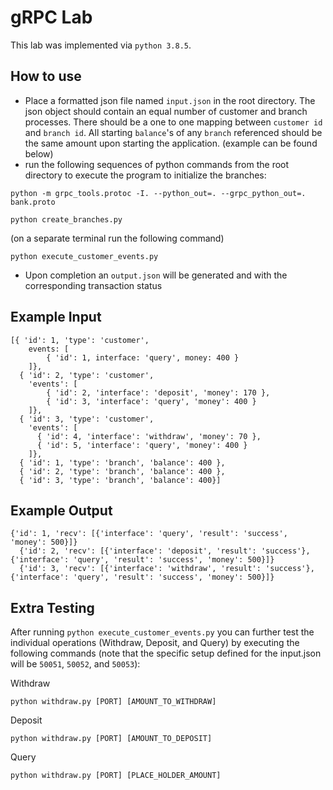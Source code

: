 # gRPC Lab

This lab was implemented via `python 3.8.5`. 

## How to use
- Place a formatted json file named `input.json` in the root directory. The json object should contain an equal number of customer and branch processes. There should be a one to one mapping between `customer id` and `branch id`. All starting `balance`'s of any `branch` referenced should be the same amount upon starting the application. (example can be found below)
- run the following sequences of python commands from the root directory to execute the program to initialize the branches:
```
python -m grpc_tools.protoc -I. --python_out=. --grpc_python_out=. bank.proto

python create_branches.py
```
(on a separate terminal run the following command)
```
python execute_customer_events.py
```
- Upon completion an `output.json` will be generated and with the corresponding transaction status

## Example Input
```
[{ 'id': 1, 'type': 'customer',
    events: [
        { 'id': 1, interface: 'query', money: 400 }
    ]},
  { 'id': 2, 'type': 'customer',
    'events': [
        { 'id': 2, 'interface': 'deposit', 'money': 170 },
        { 'id': 3, 'interface': 'query', 'money': 400 }
    ]},
  { 'id': 3, 'type': 'customer',
    'events': [
      { 'id': 4, 'interface': 'withdraw', 'money': 70 },
      { 'id': 5, 'interface': 'query', 'money': 400 }
    ]},
  { 'id': 1, 'type': 'branch', 'balance': 400 },
  { 'id': 2, 'type': 'branch', 'balance': 400 },
  { 'id': 3, 'type': 'branch', 'balance': 400}]
```

## Example Output
```
{'id': 1, 'recv': [{'interface': 'query', 'result': 'success', 'money': 500}]}
  {'id': 2, 'recv': [{'interface': 'deposit', 'result': 'success'}, {'interface': 'query', 'result': 'success', 'money': 500}]}
  {'id': 3, 'recv': [{'interface': 'withdraw', 'result': 'success'}, {'interface': 'query', 'result': 'success', 'money': 500}]}
```

## Extra Testing

After running `python execute_customer_events.py` you can further test the individual operations (Withdraw, Deposit, and Query) by executing the following commands (note that the specific setup defined for the input.json will be `50051`, `50052`, and `50053`): 

Withdraw
```
python withdraw.py [PORT] [AMOUNT_TO_WITHDRAW]
```

Deposit
```
python withdraw.py [PORT] [AMOUNT_TO_DEPOSIT]
```

Query
```
python withdraw.py [PORT] [PLACE_HOLDER_AMOUNT]
```